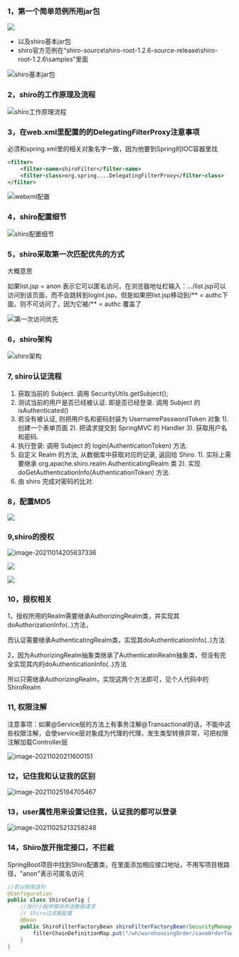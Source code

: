 ### 1，第一个简单范例所用jar包

![](note-images/shiro所用基本jar包.png)

+ 以及shiro基本jar包
+ shiro官方范例在“shiro-source\shiro-root-1.2.6-source-release\shiro-root-1.2.6\samples”里面

![shiro基本jar包](note_images/shiro基本jar包.png)

### 2，shiro的工作原理及流程

![shiro工作原理流程](note-images/shiro工作原理流程.png)

### 3，在web.xml里配置的的DelegatingFilterProxy注意事项

<filter-name>必须和spring.xml里的相关<bean>对象名字一致，因为他要到Spring的IOC容器里找

```xml
<filter>
    <filter-name>shiroFilter</filter-name>
    <filter-class>org.spring....DelegatingFilterProxy</filter-class>
</filter>
```

![webxml配置](note-images/webxml配置.png)

### 4，shiro配置细节

![shiro配置细节](note-images/shiro配置细节.png)

### 5，shiro采取第一次匹配优先的方式

大概意思

如果list.jsp = anon 表示它可以匿名访问，在浏览器地址栏输入：.../list.jsp可以访问到该页面，而不会跳转到loginl.jsp。但是如果把list.jsp移动到/** = authc下面，则不可访问了，因为它被/** = authc 覆盖了

![第一次访问优先](note-images/第一次访问优先.png)

### 6，shiro架构

![shiro架构](note-images/shiro架构.png)

### 7,  shiro认证流程

1. 获取当前的 Subject. 调用 SecurityUtils.getSubject();
2. 测试当前的用户是否已经被认证. 即是否已经登录. 调用 Subject 的 isAuthenticated() 
3. 若没有被认证, 则把用户名和密码封装为 UsernamePasswordToken 对象
    1). 创建一个表单页面
    2). 把请求提交到 SpringMVC 的 Handler
    3). 获取用户名和密码. 
4. 执行登录: 调用 Subject 的 login(AuthenticationToken) 方法. 
5. 自定义 Realm 的方法, 从数据库中获取对应的记录, 返回给 Shiro.
    1). 实际上需要继承 org.apache.shiro.realm.AuthenticatingRealm 类
    2). 实现 doGetAuthenticationInfo(AuthenticationToken) 方法. 
6. 由 shiro 完成对密码的比对.

### 8，配置MD5

![](note-images/spring的文件配置md5.png)





### 9,shiro的授权

![image-20211014205637336](note_images/image-20211014205637336.png)

![](note_images/image-20211014205711596.png)

![](note_images/image-20211014210128989.png)

### 10，授权相关

1，授权所用的Realm需要继承AuthorizingRealm类，并实现其doAuthorizationInfo(..)方法，

​      而认证需要继承AuthenticatingRealm类，实现其doAuthenticationInfo(..)方法

2，因为AuthorizingRealm抽象类继承了AuthenticatinRealm抽象类，但没有完全实现其内的doAuthenticationInfo(..)方法

​     所以只需继承AuthorizingRealm，实现这两个方法即可，见个人代码中的ShiroRealm

### 11,  权限注解

注意事项：如果@Service层的方法上有事务注解@Transactional的话，不能中这些权限注解，会使service层对象成为代理的代理，发生类型转换异常，可把权限注解加载Controller层

![image-20211020211600151](note_images/image-20211020211600151.png)

### 12，记住我和认证我的区别

![image-20211025194705467](note_images/image-20211025194705467.png)

### 13，user属性用来设置记住我，认证我的都可以登录

![image-20211025213258248](note_images/image-20211025213258248.png)

### 14，Shiro放开指定接口，不拦截

SpringBoot项目中找到Shiro配置类，在里面添加相应接口地址，不用写项目根路径，"anon"表示可匿名访问

```java
//若以框架返利
@Configuration
public class ShiroConfig {
	//放行小程序模块传送数据请求
    // Shiro过滤器配置
    @Bean
    public ShiroFilterFactoryBean shiroFilterFactoryBean(SecurityManager securityManager)  	   {
        filterChainDefinitionMap.put("/wh/warehousingOrder/saveOrderToWms", "anon");
    }
}
```

